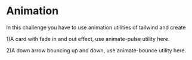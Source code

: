 # Animation

In this challenge you have to use animation utilities of tailwind and create 

1)A card with fade in and out effect, use animate-pulse utility here.

2)A down arrow bouncing up and down, use animate-bounce utility here.
